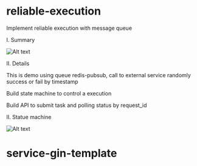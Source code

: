 # reliable-execution
Implement reliable execution with message queue

I. Summary

![Alt text](docs/main.png?raw=true "implementation")


II. Details

  This is demo using queue redis-pubsub, call to external service randomly success or fail by timestamp

  Build state machine to control a execution 

  Build API to submit task and polling status by request_id


II. Statue machine 

![Alt text](docs/state_machine.png?raw=true "implementation")

# service-gin-template
